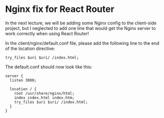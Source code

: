 # Nginx fix for React Router

In the next lecture, we will be adding some Nginx config to the client-side project, but I neglected to add one line that would get the Nginx server to work correctly when using React Router!

In the client/nginx/default.conf file, please add the following line to the end of the location directive:

    try_files $uri $uri/ /index.html;

The default.conf should now look like this:

    server {
      listen 3000;
     
      location / {
        root /usr/share/nginx/html;
        index index.html index.htm;
        try_files $uri $uri/ /index.html;
      }
    }